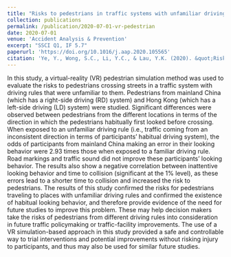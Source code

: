 ```yaml
---
title: "Risks to pedestrians in traffic systems with unfamiliar driving rules: a virtual reality approach"
collection: publications
permalink: /publication/2020-07-01-vr-pedestrian
date: 2020-07-01
venue: 'Accident Analysis & Prevention'
excerpt: "SSCI Q1, IF 5.7"
paperurl: 'https://doi.org/10.1016/j.aap.2020.105565'
citation: 'Ye, Y., Wong, S.C., Li, Y.C., & Lau, Y.K. (2020). &quot;Risks to pedestrians in traffic systems with unfamiliar driving rules: A virtual reality approach.&quot; <i>Accident Analysis & Prevention</i>, 142, 105565.'
---
```


In this study, a virtual-reality (VR) pedestrian simulation method was used to evaluate the risks to pedestrians crossing streets in a traffic system with driving rules that were unfamiliar to them. Pedestrians from mainland China (which has a right-side driving (RD) system) and Hong Kong (which has a left-side driving (LD) system) were studied. Significant differences were observed between pedestrians from the different locations in terms of the direction in which the pedestrians habitually first looked before crossing. When exposed to an unfamiliar driving rule (i.e., traffic coming from an inconsistent direction in terms of participants’ habitual driving system), the odds of participants from mainland China making an error in their looking behavior were 2.93 times those when exposed to a familiar driving rule. Road markings and traffic sound did not improve these participants’ looking behavior. The results also show a negative correlation between inattentive looking behavior and time to collision (significant at the 1% level), as these errors lead to a shorter time to collision and increased the risk to pedestrians. The results of this study confirmed the risks for pedestrians traveling to places with unfamiliar driving rules and confirmed the existence of habitual looking behavior, and therefore provide evidence of the need for future studies to improve this problem. These may help decision makers take the risks of pedestrians from different driving rules into consideration in future traffic policymaking or traffic-facility improvements. The use of a VR simulation-based approach in this study provided a safe and controllable way to trial interventions and potential improvements without risking injury to participants, and thus may also be used for similar future studies.
